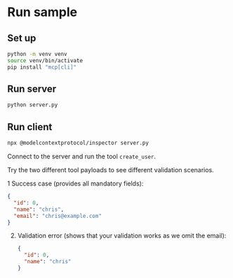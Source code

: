# Run sample

## Set up

```sh
python -m venv venv
source venv/bin/activate
pip install "mcp[cli]"
```

## Run server

```sh
python server.py
```

## Run client

```sh
npx @modelcontextprotocol/inspector server.py
```

Connect to the server and run the tool `create_user`.

Try the two different tool payloads to see different validation scenarios.

1 Success case (provides all mandatory fields):

   ```json
   {
     "id": 0,
     "name": "chris",
     "email": "chris@example.com"
   }
   ```

2. Validation error (shows that your validation works as we omit the email):

   ```json
   {
     "id": 0,
     "name": "chris"
   }
   ```
